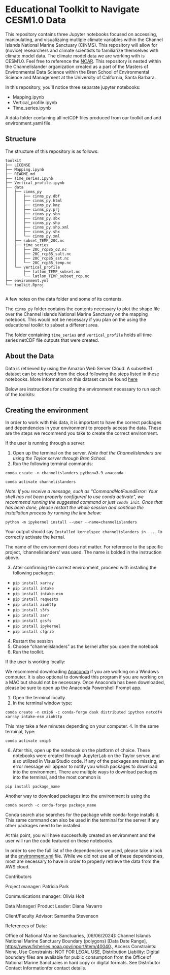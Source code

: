 # Educational Toolkit to Navigate CESM1.0 Data

This repository contains three Jupyter notebooks focused on accessing, manipulating, and visualizaing mutliple climate variables within the Channel Islands National Marine Sanctuary (CINMS). This repository will allow for (novice) researchers and climate scientists to familiarize themselves with climate model data. The climate model data we are working with is CESM1.0. Feel free to reference the [NCAR](https://www2.cesm.ucar.edu/models/cesm1.0/). This repository is nested within the Channelislander organization created as a part of the Masters of Environmental Data Science within the Bren School of Environmental Science and Management at the University of California, Santa Barbara. 

In this repository, you'll notice three separate jupyter notebooks: 
- Mapping.ipynb
- Vertical_profile.ipynb
- Time_series.ipynb

A data folder containing all netCDF files produced from our toolkit and and environment.yaml file. 

## Structure

The structure of this repository is as follows:
```
toolkit
├── LICENSE
├── Mapping.ipynb
├── README.md
├── Time_series.ipynb
├── Vertical_profile.ipynb
├── data
│   ├── cinms_py
│   │   ├── cinms_py.dbf
│   │   ├── cinms_py.html
│   │   ├── cinms_py.kmz
│   │   ├── cinms_py.prj
│   │   ├── cinms_py.sbn
│   │   ├── cinms_py.sbx
│   │   ├── cinms_py.shp
│   │   ├── cinms_py.shp.xml
│   │   ├── cinms_py.shx
│   │   └── cinms_py.xml
│   ├── subset_TEMP_20C.nc
│   ├── time_series
│   │   ├── 20C_rcp85_o2.nc
│   │   ├── 20C_rcp85_salt.nc
│   │   ├── 20C_rcp85_sst.nc
│   │   └── 20C_rcp85_temp.nc
│   └── vertical_profile
│       ├── latlon_TEMP_subset.nc
│       └── latlon_TEMP_subset_rcp.nc
├── environment.yml
└── toolkit.Rproj
      
```  
A few notes on the data folder and some of its contents. 

The `cinms_py` folder contains the contents necessary to plot the shape file over the Channel Islands National Marine Sanctuary on the mapping notebook. This would not be necessary if you plan on the using the educational toolkit to subset a different area. 

The folder containing `time_series` and `vertical_profile` holds all time series netCDF file outputs that were created.

## About the Data 
Data is retrieved by using the Amazon Web Server Cloud. A subsetted dataset can be retrieved from the cloud following the steps listed in these notebooks. More information on this dataset can be found [here](https://ncar.github.io/cesm-lens-aws/)

Below are instructions for creating the environment necessary to run each of the toolkits: 

## Creating the environment

In order to work with this data, it is important to have the correct packages and dependencies in your environment to properly access the data. These are the steps we recommend you take to create the correct environment.

If the user is running through a server: 

1. Open up the terminal on the server.
*Note that the Channelislanders are using the Taylor server through Bren School.*
2. Run the following terminal commands: 

`conda create -n channelislanders python=3.9 anaconda` 

`conda activate channelislanders`

*Note: If you receive a message, such as "CommandNotFoundError: Your shell has not been properly configured to use conda activate", we recommend running the suggested command or just `conda init`. Once that has been done, please restart the whole session and continue the installation process by running the line below:*

`python -m ipykernel install --user --name=channelislanders`

Your output should say `Installed kernelspec channelislanders in ....` to correctly activate the kernal.

The name of the environment does not matter. For reference to the specific project, ‘channelislanders’ was used. The name is bolded in the instruction above. 

3. After confirming the correct environment, proceed with installing the following packages:

- `pip install xarray`
- `pip install intake`
- `pip install intake-esm`
- `pip install requests`
- `pip install aiohttp`
- `pip install s3fs`
- `pip install zarr`
- `pip install gcsfs`
- `pip install ipykernel`
- `pip install cfgrib`

4. Restart the session
5. Choose “channelislanders” as the kernel after you open the notebook
6. Run the toolkit. 

If the user is working locally: 

We recommend downloading [Anaconda](https://www.anaconda.com/download/) if you are working on a Windows computer. It is also optional to download this program if you are working on a MAC but should not be necessary. Once Anaconda has been downloaded, please be sure to open up the Anaconda Powershell Prompt app.

1. Open the terminal locally.
2. In the terminal window type:
   
`conda create -n cmip6 -c conda-forge dask distributed ipython netcdf4 xarray
intake-esm aiohttp`

This may take a few minutes depending on your computer. 
4. In the same terminal, type: 

`conda activate cmip6`

6. After this, open up the notebook on the platform of choice. These notebooks were created through JupyterLab on the Taylor server, and also utilized in VisualStudio code. 
If any of the packages are missing, an error message will appear to notify you which packages to download into the environment. 
There are multiple ways to download packages into the terminal, and the most common is 

`pip install package_name`

Another way to download packages into the environment is using the 

`conda search -c conda-forge package_name`

Conda search also searches for the package while conda-forge installs it. This same command can also be used in the terminal for the server if any other packages need to be installed.

At this point, you will have successfully created an environment and the user will run the code featured on these notebooks. 

In order to see the full list of the dependencies we used, please take a look at the [environment.yml](environment.yml) file. While we did not use all of these dependencies, most are necessary to have in order to properly retrieve the data from the AWS cloud.

Contributors

Project manager: Patricia Park

Communications manager: Olivia Holt

Data Manager/ Product Leader: Diana Navarro

Client/Faculty Advisor: Samantha Stevenson

References of Data:

Office of National Marine Sanctuaries, [06/06/2024]: Channel Islands National Marine Sanctuary Boundary (polygons) [Data Date Range], https://www.fisheries.noaa.gov/inport/item/40040., Access Constraints: None, Use Constraints: NOT FOR LEGAL USE, Distribution Liability: Digital boundary files are available for public consumption from the Office of National Marine Sanctuaies in hard copy or digital formats. See Distributor Contact Informationfor contact details.




